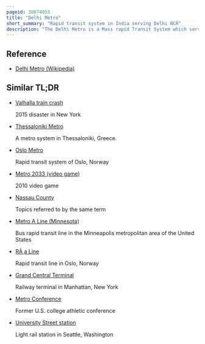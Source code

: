 ```yaml
---
pageid: 30874055
title: "Delhi Metro"
short_summary: "Rapid transit system in India serving Delhi NCR"
description: "The Delhi Metro is a Mass rapid Transit System which serves Delhi and its adjacent satellite Cities such as Ghaziabad Faridabad Gurugram Noida and Bahadurgarh in the national Capital of India. The system consists of 10 colour-coded lines serving 256 stations, with a total length of 350. 42 kilometres . It is india's largest and busiest Metro Rail System and the second-oldest Rail System after the Kolkata Metro. The Metro has a Mix of underground At-Grade and elevated Stations using broad Gauge and standard Gauge Trains. The metro makes over 4,300 trips daily."
---
```


## Reference

- [Delhi Metro (Wikipedia)](https://en.wikipedia.org/?curid=30874055)

## Similar TL;DR

- [Valhalla train crash](/tldr/en/valhalla-train-crash)

  2015 disaster in New York

- [Thessaloniki Metro](/tldr/en/thessaloniki-metro)

  A metro system in Thessaloniki, Greece.

- [Oslo Metro](/tldr/en/oslo-metro)

  Rapid transit system of Oslo, Norway

- [Metro 2033 (video game)](/tldr/en/metro-2033-video-game)

  2010 video game

- [Nassau County](/tldr/en/nassau-county)

  Topics referred to by the same term

- [Metro A Line (Minnesota)](/tldr/en/metro-a-line-minnesota)

  Bus rapid transit line in the Minneapolis metropolitan area of the United States

- [RÃ¸a Line](/tldr/en/ra-line)

  Rapid transit line in Oslo, Norway

- [Grand Central Terminal](/tldr/en/grand-central-terminal)

  Railway terminal in Manhattan, New York

- [Metro Conference](/tldr/en/metro-conference)

  Former U.S. college athletic conference

- [University Street station](/tldr/en/university-street-station)

  Light rail station in Seattle, Washington
